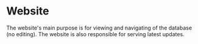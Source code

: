 # Website

The website's main purpose is for viewing and navigating of the database (no editing). The website is also responsible for serving latest updates.